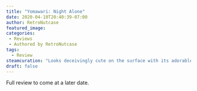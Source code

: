```yaml
---
title: "Yomawari: Night Alone"
date: 2020-04-10T20:40:39-07:00
author: RetroNutcase
featured_image: 
categories:
 - Reviews
 - Authored by RetroNutcase
tags:
  - Review
steamcuration: "Looks deceivingly cute on the surface with its adorable protagonist. However, it's Japanese horror through and through. Great, but not for those who like action in their horror."
draft: false
---
```


Full review to come at a later date.